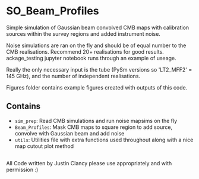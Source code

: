 # SO_Beam_Profiles
Simple simulation of Gaussian beam convolved CMB maps with calibration sources within the survey regions and added instrument noise.

Noise simulations are ran on the fly and should be of equal number to the CMB realisations.
Recommend 20+ realisations for good results.
ackage_testing jupyter notebook runs through an example of useage.

Really the only necessary input is the tube (PySm versions so 'LT2_MFF2' = 145 GHz), and the number of independent realisations.

Figures folder contains example figures created with outputs of this code.

## Contains
* `sim_prep`: Read CMB simulations and run noise mapsims on the fly
* `Beam_Profiles`: Mask CMB maps to square region to add source, convolve with Gaussian beam and add noise
* `utils`: Utilities file with extra functions used throughout along with a nice map cutout plot method

##
All Code written by Justin Clancy please use appropriately and with permission :) 

